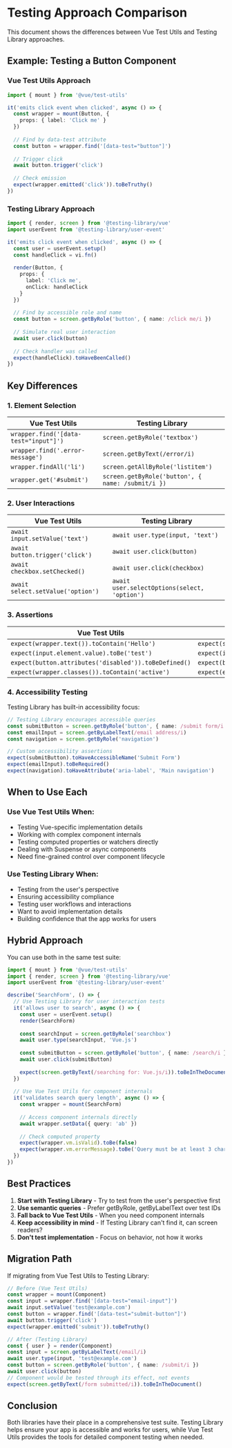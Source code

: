 # Testing Approach Comparison

This document shows the differences between Vue Test Utils and Testing Library approaches.

## Example: Testing a Button Component

### Vue Test Utils Approach
```typescript
import { mount } from '@vue/test-utils'

it('emits click event when clicked', async () => {
  const wrapper = mount(Button, {
    props: { label: 'Click me' }
  })
  
  // Find by data-test attribute
  const button = wrapper.find('[data-test="button"]')
  
  // Trigger click
  await button.trigger('click')
  
  // Check emission
  expect(wrapper.emitted('click')).toBeTruthy()
})
```

### Testing Library Approach
```typescript
import { render, screen } from '@testing-library/vue'
import userEvent from '@testing-library/user-event'

it('emits click event when clicked', async () => {
  const user = userEvent.setup()
  const handleClick = vi.fn()
  
  render(Button, {
    props: { 
      label: 'Click me',
      onClick: handleClick
    }
  })
  
  // Find by accessible role and name
  const button = screen.getByRole('button', { name: /click me/i })
  
  // Simulate real user interaction
  await user.click(button)
  
  // Check handler was called
  expect(handleClick).toHaveBeenCalled()
})
```

## Key Differences

### 1. Element Selection

| Vue Test Utils | Testing Library |
|---|---|
| `wrapper.find('[data-test="input"]')` | `screen.getByRole('textbox')` |
| `wrapper.find('.error-message')` | `screen.getByText(/error/i)` |
| `wrapper.findAll('li')` | `screen.getAllByRole('listitem')` |
| `wrapper.get('#submit')` | `screen.getByRole('button', { name: /submit/i })` |

### 2. User Interactions

| Vue Test Utils | Testing Library |
|---|---|
| `await input.setValue('text')` | `await user.type(input, 'text')` |
| `await button.trigger('click')` | `await user.click(button)` |
| `await checkbox.setChecked()` | `await user.click(checkbox)` |
| `await select.setValue('option')` | `await user.selectOptions(select, 'option')` |

### 3. Assertions

| Vue Test Utils | Testing Library |
|---|---|
| `expect(wrapper.text()).toContain('Hello')` | `expect(screen.getByText('Hello')).toBeInTheDocument()` |
| `expect(input.element.value).toBe('test')` | `expect(input).toHaveValue('test')` |
| `expect(button.attributes('disabled')).toBeDefined()` | `expect(button).toBeDisabled()` |
| `expect(wrapper.classes()).toContain('active')` | `expect(element).toHaveClass('active')` |

### 4. Accessibility Testing

Testing Library has built-in accessibility focus:

```typescript
// Testing Library encourages accessible queries
const submitButton = screen.getByRole('button', { name: /submit form/i })
const emailInput = screen.getByLabelText(/email address/i)
const navigation = screen.getByRole('navigation')

// Custom accessibility assertions
expect(submitButton).toHaveAccessibleName('Submit Form')
expect(emailInput).toBeRequired()
expect(navigation).toHaveAttribute('aria-label', 'Main navigation')
```

## When to Use Each

### Use Vue Test Utils When:
- Testing Vue-specific implementation details
- Working with complex component internals
- Testing computed properties or watchers directly
- Dealing with Suspense or async components
- Need fine-grained control over component lifecycle

### Use Testing Library When:
- Testing from the user's perspective
- Ensuring accessibility compliance
- Testing user workflows and interactions
- Want to avoid implementation details
- Building confidence that the app works for users

## Hybrid Approach

You can use both in the same test suite:

```typescript
import { mount } from '@vue/test-utils'
import { render, screen } from '@testing-library/vue'
import userEvent from '@testing-library/user-event'

describe('SearchForm', () => {
  // Use Testing Library for user interaction tests
  it('allows user to search', async () => {
    const user = userEvent.setup()
    render(SearchForm)
    
    const searchInput = screen.getByRole('searchbox')
    await user.type(searchInput, 'Vue.js')
    
    const submitButton = screen.getByRole('button', { name: /search/i })
    await user.click(submitButton)
    
    expect(screen.getByText(/searching for: Vue.js/i)).toBeInTheDocument()
  })
  
  // Use Vue Test Utils for component internals
  it('validates search query length', async () => {
    const wrapper = mount(SearchForm)
    
    // Access component internals directly
    await wrapper.setData({ query: 'ab' })
    
    // Check computed property
    expect(wrapper.vm.isValid).toBe(false)
    expect(wrapper.vm.errorMessage).toBe('Query must be at least 3 characters')
  })
})
```

## Best Practices

1. **Start with Testing Library** - Try to test from the user's perspective first
2. **Use semantic queries** - Prefer getByRole, getByLabelText over test IDs
3. **Fall back to Vue Test Utils** - When you need component internals
4. **Keep accessibility in mind** - If Testing Library can't find it, can screen readers?
5. **Don't test implementation** - Focus on behavior, not how it works

## Migration Path

If migrating from Vue Test Utils to Testing Library:

```typescript
// Before (Vue Test Utils)
const wrapper = mount(Component)
const input = wrapper.find('[data-test="email-input"]')
await input.setValue('test@example.com')
const button = wrapper.find('[data-test="submit-button"]')
await button.trigger('click')
expect(wrapper.emitted('submit')).toBeTruthy()

// After (Testing Library)
const { user } = render(Component)
const input = screen.getByLabelText(/email/i)
await user.type(input, 'test@example.com')
const button = screen.getByRole('button', { name: /submit/i })
await user.click(button)
// Component would be tested through its effect, not events
expect(screen.getByText(/form submitted/i)).toBeInTheDocument()
```

## Conclusion

Both libraries have their place in a comprehensive test suite. Testing Library helps ensure your app is accessible and works for users, while Vue Test Utils provides the tools for detailed component testing when needed.
